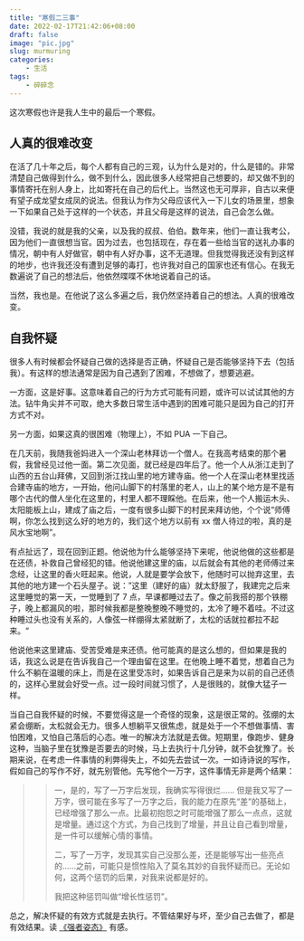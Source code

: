 ```yaml
---
title: "寒假二三事"
date: 2022-02-17T21:42:06+08:00
draft: false
image: "pic.jpg"
slug: murmuring
categories:
    - 生活
tags:
    - 碎碎念
---
```


这次寒假也许是我人生中的最后一个寒假。

## 人真的很难改变

在活了几十年之后，每个人都有自己的三观，认为什么是对的，什么是错的。非常清楚自己做得到什么，做不到什么，因此很多人经常把自己想要的，却又做不到的事情寄托在别人身上，比如寄托在自己的后代上。当然这也无可厚非，自古以来便有望子成龙望女成凤的说法。但我认为作为父母应该代入一下儿女的场景里，想象一下如果自己处于这样的一个状态，并且父母是这样的说法，自己会怎么做。

没错，我说的就是我的父亲，以及我的叔叔、伯伯。数年来，他们一直让我考公，因为他们一直很想当官。因为过去，也包括现在，存在着一些给当官的送礼办事的情况，朝中有人好做官，朝中有人好办事，这不无道理。但我觉得我还没有到这样的地步，也许我还没有遭到足够的毒打，也许我对自己的国家也还有信心。在我无数遍说了自己的想法后，他依然喋喋不休地说着自己的话。

当然，我也是。在他说了这么多遍之后，我仍然坚持着自己的想法。人真的很难改变。

## 自我怀疑

很多人有时候都会怀疑自己做的选择是否正确，怀疑自己是否能够坚持下去（包括我）。有这样的想法通常是因为自己遇到了困难，不想做了，想要逃避。

一方面，这是好事。这意味着自己的行为方式可能有问题，或许可以试试其他的方法。钻牛角尖并不可取，绝大多数日常生活中遇到的困难可能只是因为自己的打开方式不对。

另一方面，如果这真的很困难（物理上），不如 PUA 一下自己。

在几天前，我随我爸妈进入一个深山老林拜访一个僧人。在我高考结束的那个暑假，我曾经见过他一面。第二次见面，就已经是四年后了。他一个人从浙江走到了山西的五台山拜佛，又回到浙江找山里的地方建寺庙。他一个人在深山老林里找适合建寺庙的地方，一开始，他问山脚下的村落里的老人，山上的某个地方是不是有哪个古代的僧人坐化在这里的，村里人都不理睬他。在后来，他一个人搬运木头、太阳能板上山，建成了庙之后，一度有很多山脚下的村民来拜访他，个个说“师傅啊，你怎么找到这么好的地方的，我们这个地方以前有 xx 僧人待过的啦，真的是风水宝地啊”。

有点扯远了，现在回到正题。他说他为什么能够坚持下来呢，他说他做的这些都是在还债，补救自己曾经犯的错。他说他建这里的庙，以后就会有其他的老师傅过来念经，让这里的香火旺起来。他说，人就是要学会放下，他随时可以抛弃这里，去其他的地方建一个石头屋子。说：”这里（建好的庙）就太舒服了，我建完之后来这里睡觉的第一天，一觉睡到了 7 点，早课都睡过去了。像之前我搭的那个铁棚子，晚上都漏风的啦，那时候我都是整晚整晚不睡觉的，太冷了睡不着哇。不过这种睡过头也没有关系的，人像弦一样绷得太紧就断了，太松的话就拉都拉不起来。“

他说他来这里建庙、受苦受难是来还债。他可能真的是这么想的，但如果是我的话，我这么说是在告诉我自己一个理由留在这里。在他晚上睡不着觉，想着自己为什么不躺在温暖的床上，而是在这里受冻时，如果告诉自己是来为以前的自己还债的，这样心里就会好受一点。过一段时间就习惯了，人是很贱的，就像大猛子一样。

当自己自我怀疑的时候，不要觉得这是一个奇怪的现象，这是很正常的。弦绷的太紧会绷断，太松就会无力。很多人想躺平又很焦虑，就是处于一个不想做事情、害怕困难，又怕自己落后的心态。唯一的解决方法就是去做。短期里，像跑步、健身这种，当脑子里在犹豫是否要去的时候，马上去执行十几分钟，就不会犹豫了。长期来说，在考虑一件事情的利弊得失上，不如先去尝试一次。一如诗诗说的写作，假如自己的写作不好，就先别管他。先写他个一万字，这件事情无非是两个结果：

>> 一，是的，写了一万字后发现，我确实写得很烂…... 但是我又写了一万字，很可能在多写了一万字之后，我的能力在原先“差”的基础上，已经增强了那么一点。比最初抱怨之时可能增强了那么一点点，这就是增量。通过这个方式，为自己找到了增量，并且让自己看到增量，是一件可以缓解心情的事情。
>> 
>> 二，写了一万字，发现其实自己没那么差，还是能够写出一些亮点的……之前，可能只是惯性陷入了莫名其妙的自我怀疑而已。无论如何，这两个惩罚的后果，对我来说都是好的。
>> 
>> 我把这种惩罚叫做“增长性惩罚”。

总之，解决怀疑的有效方式就是去执行。不管结果好与坏，至少自己去做了，都是有效结果。读 [《强者姿态》](https://mp.weixin.qq.com/s/Fyl-W5CUchCMRAGuMNBK_g) 有感。